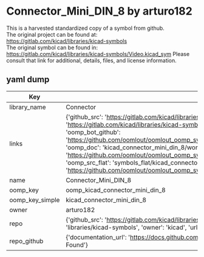 # Connector_Mini_DIN_8 by arturo182  
This is a harvested standardized copy of a symbol from github.  
The original project can be found at:  
https://gitlab.com/kicad/libraries/kicad-symbols  
The original symbol can be found in:
https://gitlab.com/kicad/libraries/kicad-symbols/Video.kicad_sym
Please consult that link for additional, details, files, and license information.  
## yaml dump  
| Key | Value |  
| --- | --- |  
| library_name | Connector |  
| links | {'github_src': 'https://gitlab.com/kicad/libraries/kicad-symbols/Video.kicad_sym', 'github_src_repo': 'https://gitlab.com/kicad/libraries/kicad-symbols', 'oomp_bot': 'kicad_connector_mini_din_8/working', 'oomp_bot_github': 'https://github.com/oomlout/oomlout_oomp_symbol_bot/tree/main/kicad_connector_mini_din_8/working', 'oomp_doc': 'kicad_connector_mini_din_8/working', 'oomp_doc_github': 'https://github.com/oomlout/oomlout_oomp_symbol_doc/tree/main/kicad_connector_mini_din_8/working', 'oomp_src_flat': 'symbols_flat/kicad_connector_mini_din_8/working', 'oomp_src_flat_github': 'https://github.com/oomlout/oomlout_oomp_symbol_src/tree/main/kicad_connector_mini_din_8/working'} |  
| name | Connector_Mini_DIN_8 |  
| oomp_key | oomp_kicad_connector_mini_din_8 |  
| oomp_key_simple | kicad_connector_mini_din_8 |  
| owner | arturo182 |  
| repo | {'github_src': 'https://gitlab.com/kicad/libraries/kicad-symbols/Video.kicad_sym', 'name': 'libraries/kicad-symbols', 'owner': 'kicad', 'url': 'https://gitlab.com/kicad/libraries/kicad-symbols'} |  
| repo_github | {'documentation_url': 'https://docs.github.com/rest/repos/repos#get-a-repository', 'message': 'Not Found'} |  

